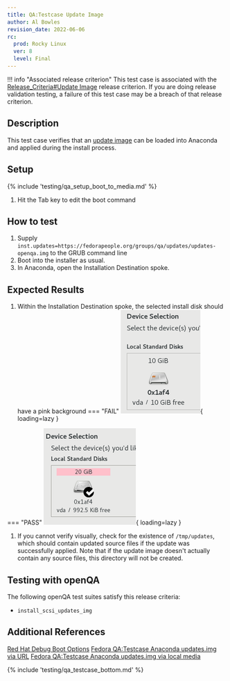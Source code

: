 ```yaml
---
title: QA:Testcase Update Image
author: Al Bowles
revision_date: 2022-06-06
rc:
  prod: Rocky Linux
  ver: 8
  level: Final
---
```


!!! info "Associated release criterion"
    This test case is associated with the [Release_Criteria#Update Image](../release_criteria.md#update-image) release criterion. If you are doing release validation testing, a failure of this test case may be a breach of that release criterion.

## Description
<!-- TODO provide documentation on the topic of updates.img -->
This test case verifies that an [update image]() can be loaded into Anaconda and applied during the install process.

## Setup
{% include 'testing/qa_setup_boot_to_media.md' %}
1. Hit the Tab key to edit the boot command

## How to test
<!-- TODO host this internally -->
1. Supply `inst.updates=https://fedorapeople.org/groups/qa/updates/updates-openqa.img` to the GRUB command line
1. Boot into the installer as usual.
1. In Anaconda, open the Installation Destination spoke.

## Expected Results
1. Within the Installation Destination spoke, the selected install disk should have a pink background
=== "FAIL"
    ![No update provided - **FAIL**](/assets/images/no_updates.png){ loading=lazy }

=== "PASS"
    ![Update provided - **PASS**](/assets/images/updates.png){ loading=lazy }

1. If you cannot verify visually, check for the existence of `/tmp/updates`, which should contain updated source files if the update was successfully applied. Note that if the update image doesn't actually contain any source files, this directory will not be created.
<!-- TODO does /tmp/updates appear without completing installation? -->

## Testing with openQA
The following openQA test suites satisfy this release criteria:
- `install_scsi_updates_img`

## Additional References
[Red Hat Debug Boot Options](https://access.redhat.com/documentation/en-us/red_hat_enterprise_linux/8/html/performing_an_advanced_rhel_installation/kickstart-and-advanced-boot-options_installing-rhel-as-an-experienced-user#debug-boot-options_kickstart-and-advanced-boot-options)
[Fedora QA:Testcase Anaconda updates.img via URL](https://fedoraproject.org/wiki/QA:Testcase_Anaconda_updates.img_via_URL)
[Fedora QA:Testcase Anaconda updates.img via local media](https://fedoraproject.org/wiki/QA:Testcase_Anaconda_updates.img_via_local_media)

{% include 'testing/qa_testcase_bottom.md' %}
